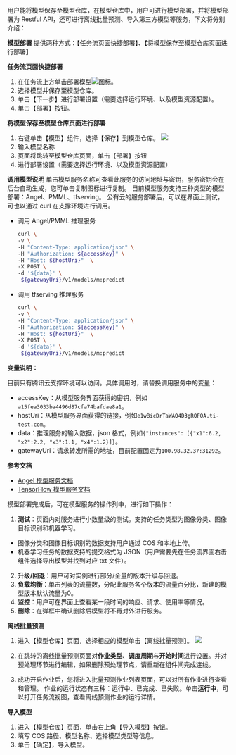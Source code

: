 ﻿
用户能将模型保存至模型仓库，在模型仓库中，用户可进行模型部署，并将模型部署为 Restful API，还可进行离线批量预测、导入第三方模型等服务，下文将分别介绍：

**模型部署**
提供两种方式：【任务流页面快捷部署】、【将模型保存至模型仓库页面进行部署】

**任务流页面快捷部署**

1. 在任务流上方单击部署模型![](https://main.qcloudimg.com/raw/afb53af4b1d09d1b1a0a7cc4a393b824.png)图标。
2. 选择模型并保存至模型仓库。
3. 单击【下一步】进行部署设置（需要选择运行环境、以及模型资源配置）。
4. 单击【部署】按钮。

**将模型保存至模型仓库页面进行部署**
1. 右键单击【模型】组件，选择【保存】到模型仓库。
![](https://main.qcloudimg.com/raw/7f038ad3aa8b0b7dad2616520b08a869.png)
2. 输入模型名称
3. 页面将跳转至模型仓库页面，单击【部署】按钮
4. 进行部署设置（需要选择运行环境、以及模型资源配置）


**调用模型说明**
   单击模型服务名称可查看此服务的访问地址与密钥，服务密钥会在后台自动生成，您可单击复制图标进行复制。
   目前模型服务支持三种类型的模型部署：Angel、PMML、tfserving。
   公有云的服务部署后，可以在界面上测试，可也以通过 curl 在支撑环境进行调用。

- 调用 Angel/PMML 推理服务

   ```bash
   curl \
   -v \
   -H "Content-Type: application/json" \
   -H "Authorization: ${accessKey}" \
   -H "Host: ${hostUri}"  \
   -X POST \
   -d '${data}' \
    ${gatewayUri}/v1/models/m:predict
   ```

- 调用 tfserving 推理服务

   ```bash
   curl \
   -v \
   -H "Content-Type: application/json" \
   -H "Authorization: ${accessKey}" \
   -H "Host: ${hostUri}"  \
   -X POST \
   -d '${data}' \
    ${gatewayUri}/v1/models/m:predict
   ```

**变量说明：**

   目前只有腾讯云支撑环境可以访问。具体调用时，请替换调用服务中的变量：

   - accessKey：从模型服务界面获得的密钥，例如`a15fea3033ba4496d87cfa74bafdae8a1`。
   - hostUri：从模型服务界面获得的链接，例如`e1wBicDrTaWAQ4D3gRQFOA.ti-test.com`。
   - data：推理服务的输入数据，json 格式，例如`{"instances": [{"x1":6.2, "x2":2.2, "x3":1.1, "x4":1.2}]}`。
   - gatewayUri：请求转发所需的地址，目前配置固定为`100.98.32.37:31292`。

**参考文档**

   - [Angel 模型服务文档](https://github.com/Angel-ML/serving/blob/master/docs/serving_doc.md)
   - [TensorFlow 模型服务文档 ](https://www.tensorflow.org/tfx/serving/api_rest)


模型部署完成后，可在模型服务的操作列中，进行如下操作：
1. **测试**：页面内对服务进行小数量级的测试。支持的任务类型为图像分类、图像目标识别和机器学习。
 - 图像分类和图像目标识别的数据支持用户通过 COS 和本地上传。
 - 机器学习任务的数据支持的提交格式为 JSON（用户需要先在任务流界面右击组件选择导出模型并找到对应 txt 文件）。
2. **升级/回退**：用户可对实例进行部分/全量的版本升级与回退。
3. **负载均衡**：单击列表的流量数，分配此服务各个版本的流量百分比，新建的模型版本默认流量为0。
4. **监控**：用户可在界面上查看某一段时间的响应、请求、使用率等情况。
5. **删除**：在弹框中确认删除后模型将不再对外进行服务。

**离线批量预测**
1. 进入【模型仓库】页面，选择相应的模型单击【离线批量预测】。
![](https://main.qcloudimg.com/raw/1f3ea805b7b175940dc7903d615c3f17.png)


2. 在跳转的离线批量预测页面对**作业类型**、**调度周期**与**开始时间**进行设置。并对预处理环节进行编辑，如果删除预处理节点，请重新在组件间完成连线。
3. 成功开启作业后，您将进入批量预测作业列表页面，可以对所有作业进行查看和管理。
   作业的运行状态有三种：运行中、已完成、已失败。单击**运行中**，可以打开任务流视图，查看离线预测作业的运行详情。



**导入模型**
1. 进入【模型仓库】页面，单击右上角【导入模型】按钮。
2. 填写 COS 路径、模型名称、选择模型类型等信息。
3. 单击【确定】，导入模型。




